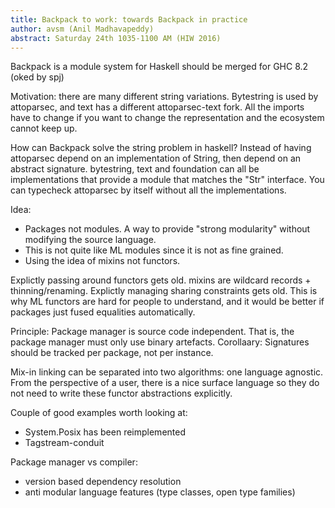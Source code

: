 ```yaml
---
title: Backpack to work: towards Backpack in practice
author: avsm (Anil Madhavapeddy)
abstract: Saturday 24th 1035-1100 AM (HIW 2016)
---
```


Backpack is a module system for Haskell should be merged for GHC 8.2 (oked by spj)

Motivation: there are many different string variations. Bytestring is used by attoparsec, and text has a different attoparsec-text fork.  All the imports have to change if you want to change the representation and the ecosystem cannot keep up.

How can Backpack solve the string problem in haskell? Instead of having attoparsec depend on an implementation of String, then depend on an abstract signature. bytestring, text and foundation can all be implementations that provide a module that matches the "Str" interface. You can typecheck attoparsec by itself without all the implementations.

Idea:
* Packages not modules. A way to provide "strong modularity" without modifying the source language.
* This is not quite like ML modules since it is not as fine grained. 
* Using the idea of mixins not functors.

Explictly passing around functors gets old. mixins are wildcard records + thinning/renaming.
Explictly managing sharing constraints gets old. This is why ML functors are hard for people to understand, and it would be better if packages just fused equalities automatically.

Principle: Package manager is source code independent. That is, the package manager must only use binary artefacts. 
Corollaary: Signatures should be tracked per package, not per instance.

Mix-in linking can be separated into two algorithms: one language agnostic. From the perspective of a user, there is a nice surface language so they do not need to write these functor abstractions explicitly.

Couple of good examples worth looking at:
* System.Posix has been reimplemented
* Tagstream-conduit 

Package manager vs compiler:
* version based dependency resolution
* anti modular language features (type classes, open type families)

